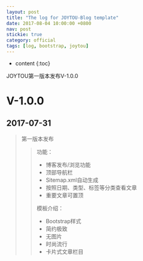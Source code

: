 ```yaml
---
layout: post
title: "The log for JOYTOU-Blog template"
date: 2017-08-04 10:00:00 +0800
nav: post
stickie: true
category: official
tags: [log, bootstrap, joytou]
---
```


* content
{:toc}

JOYTOU第一版本发布V-1.0.0
<!-- more -->
# V-1.0.0
## 2017-07-31
> 第一版本发布
>> 功能：
>> - 博客发布/浏览功能
>> - 顶部导航栏
>> - Sitemap.xml自动生成
>> - 按照日期、类型、标签等分类查看文章
>> - 重要文章可置顶
>>
>> 模板介绍：
>> - Bootstrap样式
>> - 简约极致
>> - 无图片
>> - 时尚流行
>> - 卡片式文章栏目
